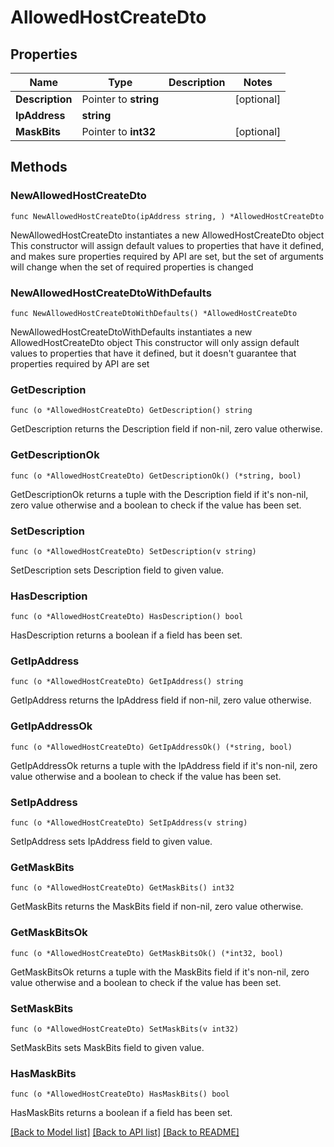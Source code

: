 # AllowedHostCreateDto

## Properties

Name | Type | Description | Notes
------------ | ------------- | ------------- | -------------
**Description** | Pointer to **string** |  | [optional] 
**IpAddress** | **string** |  | 
**MaskBits** | Pointer to **int32** |  | [optional] 

## Methods

### NewAllowedHostCreateDto

`func NewAllowedHostCreateDto(ipAddress string, ) *AllowedHostCreateDto`

NewAllowedHostCreateDto instantiates a new AllowedHostCreateDto object
This constructor will assign default values to properties that have it defined,
and makes sure properties required by API are set, but the set of arguments
will change when the set of required properties is changed

### NewAllowedHostCreateDtoWithDefaults

`func NewAllowedHostCreateDtoWithDefaults() *AllowedHostCreateDto`

NewAllowedHostCreateDtoWithDefaults instantiates a new AllowedHostCreateDto object
This constructor will only assign default values to properties that have it defined,
but it doesn't guarantee that properties required by API are set

### GetDescription

`func (o *AllowedHostCreateDto) GetDescription() string`

GetDescription returns the Description field if non-nil, zero value otherwise.

### GetDescriptionOk

`func (o *AllowedHostCreateDto) GetDescriptionOk() (*string, bool)`

GetDescriptionOk returns a tuple with the Description field if it's non-nil, zero value otherwise
and a boolean to check if the value has been set.

### SetDescription

`func (o *AllowedHostCreateDto) SetDescription(v string)`

SetDescription sets Description field to given value.

### HasDescription

`func (o *AllowedHostCreateDto) HasDescription() bool`

HasDescription returns a boolean if a field has been set.

### GetIpAddress

`func (o *AllowedHostCreateDto) GetIpAddress() string`

GetIpAddress returns the IpAddress field if non-nil, zero value otherwise.

### GetIpAddressOk

`func (o *AllowedHostCreateDto) GetIpAddressOk() (*string, bool)`

GetIpAddressOk returns a tuple with the IpAddress field if it's non-nil, zero value otherwise
and a boolean to check if the value has been set.

### SetIpAddress

`func (o *AllowedHostCreateDto) SetIpAddress(v string)`

SetIpAddress sets IpAddress field to given value.


### GetMaskBits

`func (o *AllowedHostCreateDto) GetMaskBits() int32`

GetMaskBits returns the MaskBits field if non-nil, zero value otherwise.

### GetMaskBitsOk

`func (o *AllowedHostCreateDto) GetMaskBitsOk() (*int32, bool)`

GetMaskBitsOk returns a tuple with the MaskBits field if it's non-nil, zero value otherwise
and a boolean to check if the value has been set.

### SetMaskBits

`func (o *AllowedHostCreateDto) SetMaskBits(v int32)`

SetMaskBits sets MaskBits field to given value.

### HasMaskBits

`func (o *AllowedHostCreateDto) HasMaskBits() bool`

HasMaskBits returns a boolean if a field has been set.


[[Back to Model list]](../README.md#documentation-for-models) [[Back to API list]](../README.md#documentation-for-api-endpoints) [[Back to README]](../README.md)


